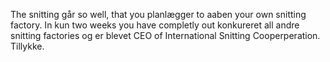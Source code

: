 The snitting går so well, that you planlægger to aaben your own snitting factory. In kun two weeks you have completly out konkureret all andre snitting factories og er blevet CEO of International Snitting Cooperperation. Tillykke.